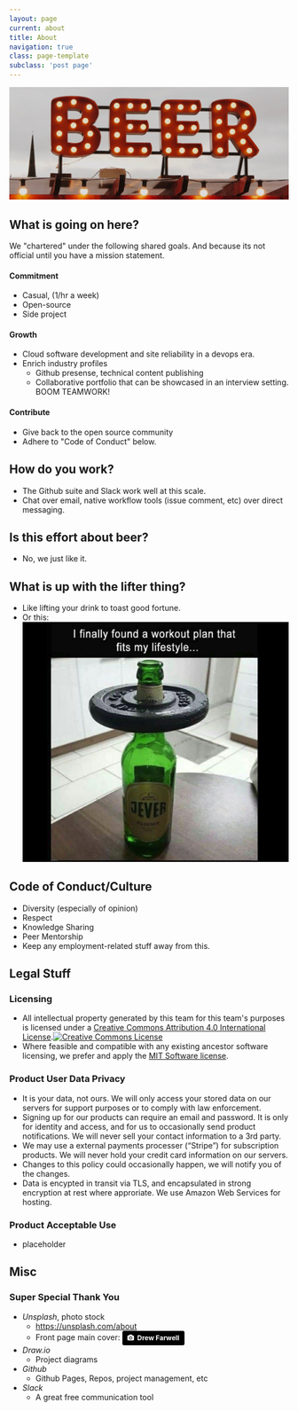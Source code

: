 ```yaml
---
layout: page
current: about
title: About
navigation: true
class: page-template
subclass: 'post page'
---
```



<img src="../assets/images/site/beer-sign.jpg" alt="Test Image" />

## What is going on here?
We "chartered" under the following shared goals.  And because its not official until you have a mission statement.

#### Commitment
- Casual, (1/hr a week)
- Open-source
- Side project

#### Growth
- Cloud software development and site reliability in a devops era.
- Enrich industry profiles
  - Github presense, technical content publishing
  - Collaborative portfolio that can be showcased in an interview setting.  BOOM TEAMWORK!

#### Contribute
- Give back to the open source community
- Adhere to "Code of Conduct" below.

## How do you work?
- The Github suite and Slack work well at this scale.
- Chat over email, native workflow tools (issue comment, etc) over direct messaging.

## Is this effort about beer?
- No, we just like it.

## What is up with the lifter thing?
- Like lifting your drink to toast good fortune.
- Or this: <img src="../assets/images/site/beer-lift.png" alt="Test Image" />

## Code of Conduct/Culture
- Diversity (especially of opinion)
- Respect
- Knowledge Sharing
- Peer Mentorship
- Keep any employment-related stuff away from this.

## Legal Stuff
### Licensing
- All intellectual property generated by this team for this team's purposes is licensed under a <a rel="license" href="http://creativecommons.org/licenses/by/4.0/">Creative Commons Attribution 4.0 International License</a>.<a rel="license" href="http://creativecommons.org/licenses/by/4.0/"><img alt="Creative Commons License" style="border-width:0" src="https://i.creativecommons.org/l/by/4.0/88x31.png" /></a>
- Where feasible and compatible with any existing ancestor software licensing, we prefer and apply the [MIT Software license](https://opensource.org/licenses/MIT).

### Product User Data Privacy
- It is your data, not ours. We will only access your stored data on our servers for support purposes or to comply with law enforcement.
- Signing up for our products can require an email and password. It is only for identity and access, and for us to occasionally send product notifications. We will never sell your contact information to a 3rd party.
- We may use a external payments processer (“Stripe”) for subscription products. We will never hold your credit card information on our servers.
- Changes to this policy could occasionally happen, we will notify you of the changes.
- Data is encypted in transit via TLS, and encapsulated in strong encryption at rest where approriate. We use Amazon Web Services for hosting.

### Product Acceptable Use
- placeholder

## Misc
### Super Special Thank You
- *Unsplash*, photo stock
  - https://unsplash.com/about
  - Front page main cover: <a style="background-color:black;color:white;text-decoration:none;padding:4px 6px;font-family:-apple-system, BlinkMacSystemFont, &quot;San Francisco&quot;, &quot;Helvetica Neue&quot;, Helvetica, Ubuntu, Roboto, Noto, &quot;Segoe UI&quot;, Arial, sans-serif;font-size:12px;font-weight:bold;line-height:1.2;display:inline-block;border-radius:3px" href="https://unsplash.com/@outdoor_junkiez?utm_medium=referral&amp;utm_campaign=photographer-credit&amp;utm_content=creditBadge" target="_blank" rel="noopener noreferrer" title="Download free do whatever you want high-resolution photos from Drew Farwell"><span style="display:inline-block;padding:2px 3px"><svg xmlns="http://www.w3.org/2000/svg" style="height:12px;width:auto;position:relative;vertical-align:middle;top:-1px;fill:white" viewBox="0 0 32 32"><title>unsplash-logo</title><path d="M20.8 18.1c0 2.7-2.2 4.8-4.8 4.8s-4.8-2.1-4.8-4.8c0-2.7 2.2-4.8 4.8-4.8 2.7.1 4.8 2.2 4.8 4.8zm11.2-7.4v14.9c0 2.3-1.9 4.3-4.3 4.3h-23.4c-2.4 0-4.3-1.9-4.3-4.3v-15c0-2.3 1.9-4.3 4.3-4.3h3.7l.8-2.3c.4-1.1 1.7-2 2.9-2h8.6c1.2 0 2.5.9 2.9 2l.8 2.4h3.7c2.4 0 4.3 1.9 4.3 4.3zm-8.6 7.5c0-4.1-3.3-7.5-7.5-7.5-4.1 0-7.5 3.4-7.5 7.5s3.3 7.5 7.5 7.5c4.2-.1 7.5-3.4 7.5-7.5z"></path></svg></span><span style="display:inline-block;padding:2px 3px">Drew Farwell</span></a>
- *Draw.io*
  - Project diagrams
- *Github*
  - Github Pages, Repos, project management, etc
- *Slack*
  - A great free communication tool